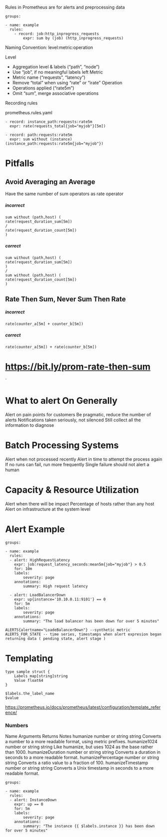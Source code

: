 Rules in Prometheus are for alerts and preprocessing data

```
groups:

- name: example
  rules:
    - record: job:http_inprogress_requests
        expr: sum by (job) (http_inprogress_requests)
```

Naming Convention:
level:metric:operation

Level

- Aggregation level & labels (“path”, “node”)
- Use “job”, if no meaningful labels left
  Metric
- Metric name (“requests”, “latency”)
- Remove “total” when using “rate” or “irate”
  Operation
- Operations applied (“rate5m”)
- Omit “sum”, merge associative operations

Recording rules

prometheus.rules.yaml
```
- record: instance_path:requests:rate5m
  expr: rate(requests_total{job="myjob"}[5m])

- record: path:requests:rate5m
  expr: sum without (instance)(instance_path:requests:rate5m{job="myjob"})
```

# Pitfalls

## Avoid Averaging an Average

Have the same number of sum operators as rate operator

##### incorrect
```
sum without (path,host) (
rate(request_duration_sum[5m])
/
rate(request_duration_count[5m])
)
```

##### correct
```
sum without (path,host) (
rate(request_duration_sum[5m])
)
/
sum without (path,host) (
rate(request_duration_count[5m])
)
```

## Rate Then Sum, Never Sum Then Rate

##### incorrect
```rate(counter_a[5m] + counter_b[5m])```

##### correct
```rate(counter_a[5m]) + rate(counter_b[5m])```

# https://bit.ly/prom-rate-then-sum

`

# What to alert On Generally

Alert on pain points for customers
Be pragmatic, reduce the number of alerts
Notifications taken seriously, not silenced
Still collect all the information to diagnose

# Batch Processing Systems

Alert when not processed recently
Alert in time to attempt the process again
If no runs can fail, run more frequently
Single failure should not alert a human

# Capacity & Resource Utilization

Alert when there will be impact
Percentage of hosts rather than any host
Alert on infrastructure at the system level

# Alert Example

```
groups:

- name: example
  rules: 
  - alert: HighRequestLatency
    expr: job:request_latency_seconds:mean5m{job="myjob"} > 0.5
    for: 10m
    labels:
        severity: page
    annotations:
        summary: High request latency 
  
  - alert: LoadBalancerDown
    expr: up{instance='10.10.0.11:9101'} == 0
    for: 5m
    labels:
        severity: page
    annotations:
        summary: "The load balancer has been down for over 5 minutes"
```

```
ALERTS{alertname="LoadeBalancerDown"} --synthetic metric
ALERTS_FOR_STATE -- time series, timestamps when alert expresion began returning data ( pending state, alert stage )
```

# Templating

```
type sample struct {
    Labels map[string]string
    Value float64
}

$labels.the_label_name
$value
```

https://prometheus.io/docs/prometheus/latest/configuration/template_reference/

### Numbers
Name Arguments Returns Notes
humanize number or string string Converts a number to a more readable format, using metric prefixes.
humanize1024 number or string string Like humanize, but uses 1024 as the base rather than 1000.
humanizeDuration number or string string Converts a duration in seconds to a more readable format.
humanizePercentage number or string string Converts a ratio value to a fraction of 100.
humanizeTimestamp number or string string Converts a Unix timestamp in seconds to a more readable format.

```
groups:

- name: example
  rules: 
  - alert: InstanceDown
    expr: up == 0
    for: 5m
    labels:
        severity: page
    annotations:
        summary: "The instance {{ $labels.instance }} has been down for over 5 minutes"
```
